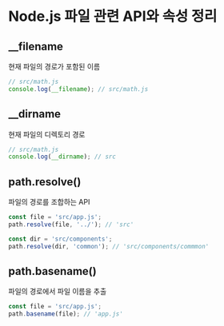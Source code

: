 # Node.js 파일 관련 API와 속성 정리

## __filename

현재 파일의 경로가 포함된 이름

```js
// src/math.js
console.log(__filename); // src/math.js
```

## __dirname

현재 파일의 디렉토리 경로

```js
// src/math.js
console.log(__dirname); // src
```

## path.resolve()

파일의 경로를 조합하는 API

```js
const file = 'src/app.js';
path.resolve(file, '../'); // 'src'

const dir = 'src/components';
path.resolve(dir, 'common'); // 'src/components/commmon'
```

## path.basename()

파일의 경로에서 파일 이름을 추출

```js
const file = 'src/app.js';
path.basename(file); // 'app.js'
```